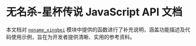 # 无名杀-星杯传说 JavaScript API 文档

本文档对 [`noname_xingbei`](https://github.com/RancherJie/noname_xingbei) 模块中提供的函数进行了补充说明，涵盖功能描述及代码使用示例，旨在为开发者提供清晰、实用的参考资料。
